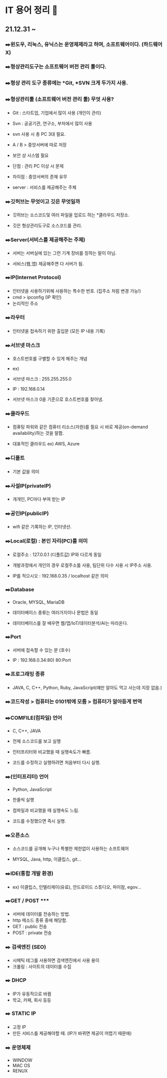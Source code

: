 # IT 용어 정리 :pencil:
## 21.12.31 ~



### :black_nib:윈도우, 리눅스, 유닉스는 운영체제라고 하며, 소프트웨어이다. (하드웨어 X)


### :black_nib:형상관리도구는 소프트웨어 버전 관리 툴이다.


### :black_nib:형상 관리 도구 종류에는 *Git, *SVN 크게 두가지 사용.


### :black_nib:형상관리툴 (소프트웨어 버전 관리 툴) 무엇 사용?
- Git : 스타트업, 기업에서 많이 사용 (개인이 관리)

- Svn : 공공기관, 연구소, 부처에서 많이 사용

- svn 사용 시 총 PC 3대 필요.

- A / B > 중앙서버에 따로 저장

- 보안 상 시스템 필요

- 단점 : 관리 PC 이상 시 문제

- 차이점 : 중앙서버의 존재 유무

- server : 서비스를 제공해주는 주체


### :black_nib:깃허브는 무엇이고 깃은 무엇일까
- 깃허브는 소스코드및 여러 파일을 업로드 하는 *클라우드 저장소.

- 깃은 형상관리도구로 소스코드를 관리.


### :black_nib:Server(서비스를 제공해주는 주체)
- 서버는 서버실에 있는 그런 기계 장비를 칭하는 말이 아님.

- 서비스(웹,앱) 제공해주면 다 서버가 됨.


### :black_nib:IP(Internet Protocol)
- 인터넷을 사용하기위해 사용하는 특수한 번호. (집주소 처럼 변경 가능!)
- cmd > ipconfig (IP 확인)
- 논리적인 주소


### :black_nib:라우터
- 인터넷을 접속하기 위한 출입문 (모든 IP 내용 기록)


### :black_nib:서브넷 마스크
- 호스트번호를 구별할 수 있게 해주는 개념

- ex)

- 서브넷 마스크 : 255.255.255.0

- IP : 192.168.0.14

- 서브넷 마스크 0을 기준으로 호스트번호를 찾아냄.


### :black_nib:클라우드
- 컴퓨팅 파워와 같은 컴퓨터 리소스(자원)를 필요 시 바로 제공(on-demand availability)하는 것을 말함.

- 대표적인 클라우드 ex) AWS, Azure


### :black_nib:디폴트
- 기본 값을 의미


### :black_nib:사설IP(privateIP)
- 개개인, PC마다 부여 받는 IP

### :black_nib:공인IP(publicIP)
- wifi 같은 기록하는 IP, 인터넷선.


### :black_nib:Local(로컬) : 본인 자리(PC)를 의미
- 로컬주소 : 127.0.0.1 (디폴트값) IP와 다르게 동일

- 개발과정에서 개인의 경우 로컬주소를 사용, 팀단위 다수 사용 시 IP주소 사용.

- IP를 적으시오 : 192.168.0.35 / localhost 같은 의미

### :black_nib:Database
- Oracle, MYSQL, MariaDB

- 데이터베이스 종류는 여러가지이나 문법은 동일


- 데이터베이스를 잘 배우면 웹/앱/IoT/데이터분석/AI는 따라온다.

### :black_nib:Port
- 서버에 접속할 수 있는 문 (호수)

- IP : 192.168.0.34:80) 80:Port

### :black_nib:프로그래밍 종류
- JAVA, C, C++, Python, Ruby, JavaScript(얘만 알아도 먹고 사는데 지장 없음.)


### :black_nib:코드작성 > 컴퓨터는 0101밖에 모름 > 컴퓨터가 알아듣게 번역

### :black_nib:COMFILE(컴파일) 언어
- C, C++, JAVA

- 전체 소스코드를 보고 실행

- 인터프리터와 비교했을 때 실행속도가 빠름.

- 코드를 수정하고 실행하려면 처음부터 다시 실행.

### :black_nib:(인터프리터) 언어
- Python, JavaScript

- 한줄씩 실행

- 컴파일과 비교했을 때 실행속도 느림.

- 코드를 수정했으면 즉시 실행.

### :black_nib:오픈소스
- 소스코드를 공개해 누구나 특별한 제한없이 사용하는 소프트웨어

- MYSQL, Java, http, 이클립스, git...

### :black_nib:IDE(통합 개발 환경)
- ex) 이클립스, 인텔리제이(유료), 안드로이드 스튜디오, 파이참, egov...

### :black_nib:GET / POST ***
- 서버에 데이터를 전송하는 방법.
- http 메소드 종류 중에 해당함.
- GET : public 전송
- POST : private 전송

### :black_nib: 검색엔진 (SEO)
- 시메틱 테그를 사용하면 검색엔진에서 사용 용이
- 크롤링 : 사이트의 데이터를 수집

### :black_nib: DHCP
- IP가 유동적으로 바뀜
- 학교, 카페, 회사 등등

### :black_nib: STATIC IP
- 고정 IP
- 만든 서비스를 제공해야할 때. (IP가 바뀌면 제공이 어렵기 때문에)

### :black_nib: 운영체제
- WINDOW
- MAC OS
- RENUX
